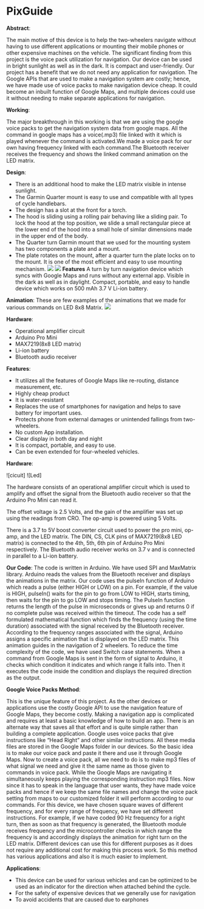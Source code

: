 # PixGuide
**Abstract**:

The main motive of this device is to help the two-wheelers navigate without having to use different applications or mounting their mobile phones or other expensive machines on the vehicle. The significant finding from this project is the voice pack utilization for navigation. Our device can be used in bright sunlight as well as in the dark. It is compact and user-friendly. Our project has a benefit that we do not need any application for navigation. The Google APIs that are used to make a navigation system are costly; hence, we have made use of voice packs to make navigation device cheap. It could become an inbuilt function of Google Maps, and multiple devices could use it without needing to make separate applications for navigation.

**Working**:

The major breakthrough in this working is that we are using the google voice packs to get the navigation system data from google maps. All the command in google maps has a voice(.mp3) file linked with it which is played whenever the command is activated.We made a voice pack for our own having frequency linked with each command.The Bluetooth receiver receives the frequency and shows the linked command animation on the LED matrix.

**Design**:
* There is an additional hood to make the LED matrix visible in intense sunlight.
* The Garmin Quarter mount is easy to use and compatible with all types of cycle handlebars.
* The design has a slot at the front for a torch.
* The hood is sliding using a rolling pair behaving like a sliding pair. To lock the hood at the top position, we slide a small rectangular piece at the lower end of the hood into a small hole of similar dimensions made in the upper end of the body.
* The Quarter turn Garmin mount that we used for the mounting system has two components a plate and a mount.
* The plate rotates on the mount, after a quarter turn the plate locks on to the mount. It is one of the most efficient and easy to use mounting mechanism.
![](https://i.imgur.com/gxeJAN3.png)
![](https://imgur.com/bSbqIrf.png)
**Features**
A turn by turn navigation device which syncs with Google Maps and runs without any external app.
Visible in the dark as well as in daylight.
Compact, portable, and easy to handle device which works on 500 mAh 3.7 V Li-ion battery.


**Animation**:
These are few examples of the animations that we made for various commands on LED 8x8 Matrix.
![](https://i.imgur.com/2tQDoAx.png)



**Hardware**:
* Operational amplifier circuit
* Arduino Pro Mini
* MAX7219(8x8 LED matrix)
* Li-ion battery
* Bluetooth audio receiver

**Features**:
* It utilizes all the features of Google Maps like re-routing, distance measurement, etc.
* Highly cheap product
* It is water-resistant
* Replaces the use of smartphones for navigation and helps to save battery for important uses.
* Protects phone from external damages or unintended fallings from two-wheelers.
* No custom App installation.
* Clear display in both day and night
* It is compact, portable, and easy to use.
* Can be even extended for four-wheeled vehicles.

**Hardware**:

![cicuit]
![Led]

The hardware consists of an operational amplifier circuit which is used to amplify and offset the signal from the Bluetooth audio receiver so that the Arduino Pro Mini can read it.

The offset voltage is 2.5 Volts, and the gain of the amplifier was set up using the readings from CRO.
The op-amp is powered using 5 Volts.

There is a 3.7 to 5V boost converter circuit used to power the pro mini, op-amp, and the LED matrix. The DIN, CS, CLK pins of MAX7219(8x8 LED matrix) is connected to the 4th, 5th, 6th pin of Arduino Pro Mini respectively. The Bluetooth audio receiver works on 3.7 v and is connected in parallel to a Li-ion battery.



**Our Code**:
The code is written in Arduino. We have used SPI and MaxMatrix library. Arduino reads the values from the Bluetooth receiver and displays the animations in the matrix. Our code uses the pulseIn function of Arduino which reads a pulse (either HIGH or LOW) on a pin. For example, if the value is HIGH, pulseIn() waits for the pin to go from LOW to HIGH, starts timing, then waits for the pin to go LOW and stops timing. The PulseIn function returns the length of the pulse in microseconds or gives up and returns 0 if no complete pulse was received within the timeout. The code has a self formulated mathematical function which finds the frequency (using the time duration) associated with the signal received by the Bluetooth receiver. According to the frequency ranges associated with the signal, Arduino assigns a specific animation that is displayed on the LED matrix. This animation guides in the navigation of 2 wheelers. To reduce the time complexity of the code, we have used Switch case statements. When a command from Google Maps is sent in the form of signal to Arduino, it checks which condition it indicates and which range it falls into. Then it executes the code inside the condition and displays the required direction as the output.

**Google Voice Packs Method**:

This is the unique feature of this project. As the other devices or applications use the costly Google API to use the navigation feature of Google Maps, they become costly. Making a navigation app is complicated and requires at least a basic knowledge of how to build an app. There is an alternate way that saves all that effort and is quite simple rather than building a complete application. Google uses voice packs that give instructions like “Head Right” and other similar instructions. All these media files are stored in the Google Maps folder in our devices. So the basic idea is to make our voice pack and paste it there and use it through Google Maps. Now to create a voice pack, all we need to do is to make mp3 files of what signal we need and give it the same name as those given to commands in voice pack. While the Google Maps are navigating it simultaneously keeps playing the corresponding instruction mp3 files. Now since it has to speak in the language that user wants, they have made voice packs and hence if we keep the same file names and change the voice pack setting from maps to our customized folder it will perform according to our commands. For this device, we have chosen square waves of different frequency, and for every range of frequency, we have set different instructions. For example, if we have coded 90 Hz frequency for a right turn, then as soon as that frequency is generated, the Bluetooth module receives frequency and the microcontroller checks in which range the frequency is and accordingly displays the animation for right turn on the LED matrix. Different devices can use this for different purposes as it does not require any additional cost for making this process work. So this method has various applications and also it is much easier to implement.



**Applications**:
* This device can be used for various vehicles and can be optimized to be used as an indicator for the direction when attached behind the cycle. 
* For the safety of expensive devices that we generally use for navigation 
* To avoid accidents that are caused due to earphones 



